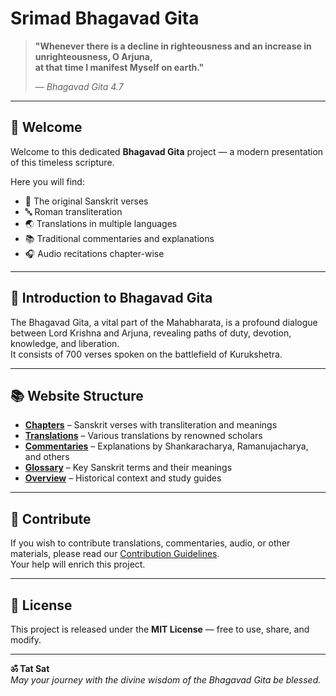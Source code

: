 # Srimad Bhagavad Gita

> **"Whenever there is a decline in righteousness and an increase in unrighteousness, O Arjuna,  
> at that time I manifest Myself on earth."**  
>  
> — *Bhagavad Gita 4.7*

---

## 🌺 Welcome

Welcome to this dedicated **Bhagavad Gita** project — a modern presentation of this timeless scripture.

Here you will find:

- 📜 The original Sanskrit verses  
- 🔤 Roman transliteration  
- 🌏 Translations in multiple languages  
- 📚 Traditional commentaries and explanations  
- 🎧 Audio recitations chapter-wise  

---

## 📖 Introduction to Bhagavad Gita

The Bhagavad Gita, a vital part of the Mahabharata, is a profound dialogue between Lord Krishna and Arjuna, revealing paths of duty, devotion, knowledge, and liberation.  
It consists of 700 verses spoken on the battlefield of Kurukshetra.

---

## 📚 Website Structure

- **[Chapters](chapters/chapter01.md)** – Sanskrit verses with transliteration and meanings  
- **[Translations](translations/english.md)** – Various translations by renowned scholars  
- **[Commentaries](commentaries/shankaracharya.md)** – Explanations by Shankaracharya, Ramanujacharya, and others  
- **[Glossary](glossary.md)** – Key Sanskrit terms and their meanings  
- **[Overview](overview.md)** – Historical context and study guides  

---

## 🙏 Contribute

If you wish to contribute translations, commentaries, audio, or other materials, please read our [Contribution Guidelines](CONTRIBUTING.md).  
Your help will enrich this project.

---

## 📜 License

This project is released under the **MIT License** — free to use, share, and modify.

---

**ॐ Tat Sat**  
_May your journey with the divine wisdom of the Bhagavad Gita be blessed._
